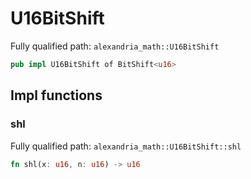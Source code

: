 # U16BitShift

Fully qualified path: `alexandria_math::U16BitShift`

```rust
pub impl U16BitShift of BitShift<u16>
```

## Impl functions

### shl

Fully qualified path: `alexandria_math::U16BitShift::shl`

```rust
fn shl(x: u16, n: u16) -> u16
```


